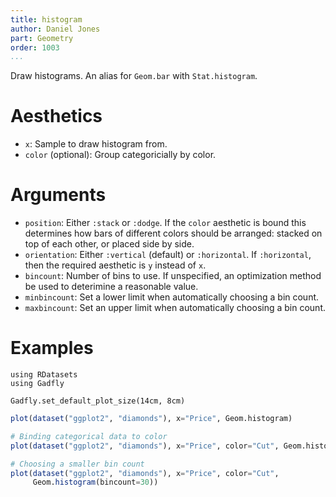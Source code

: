 ```yaml
---
title: histogram
author: Daniel Jones
part: Geometry
order: 1003
...
```


Draw histograms. An alias for `Geom.bar` with `Stat.histogram`.

# Aesthetics

  * `x`: Sample to draw histogram from.
  * `color` (optional): Group categoricially by color.


# Arguments

  * `position`: Either `:stack` or `:dodge`. If the `color` aesthetic is
    bound this determines how bars of different colors should be arranged:
    stacked on top of each other, or placed side by side.
  * `orientation`: Either `:vertical` (default) or `:horizontal`. If
    `:horizontal`, then the required aesthetic is `y` instead of `x`.
  * `bincount`: Number of bins to use. If unspecified, an optimization method
    be used to deterimine a reasonable value.
  * `minbincount`: Set a lower limit when automatically choosing a bin count.
  * `maxbincount`: Set an upper limit when automatically choosing a bin count.

# Examples

```{.julia hide="true" results="none"}
using RDatasets
using Gadfly

Gadfly.set_default_plot_size(14cm, 8cm)
```

```julia
plot(dataset("ggplot2", "diamonds"), x="Price", Geom.histogram)
```

```julia
# Binding categorical data to color
plot(dataset("ggplot2", "diamonds"), x="Price", color="Cut", Geom.histogram)
```

```julia
# Choosing a smaller bin count
plot(dataset("ggplot2", "diamonds"), x="Price", color="Cut",
     Geom.histogram(bincount=30))
```

